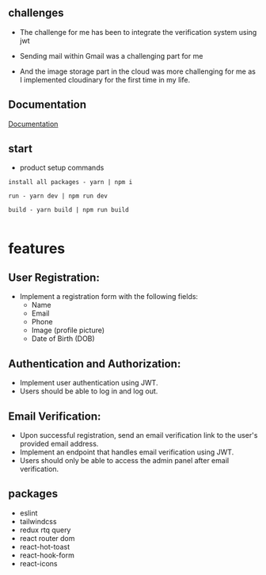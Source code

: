 ## challenges

- The challenge for me has been to integrate the verification system using jwt

- Sending mail within Gmail was a challenging part for me

- And the image storage part in the cloud was more challenging for me as I implemented cloudinary for the first time in my life.

## Documentation

[Documentation](https://documenter.getpostman.com/view/20648889/2s9YJXakSK)

## start

- product setup commands

```
install all packages - yarn | npm i

run - yarn dev | npm run dev

build - yarn build | npm run build


```

# features

## User Registration:

- Implement a registration form with the following fields:
  - Name
  - Email
  - Phone
  - Image (profile picture)
  - Date of Birth (DOB)

## Authentication and Authorization:

- Implement user authentication using JWT.
- Users should be able to log in and log out.

## Email Verification:

- Upon successful registration, send an email verification link to the user's provided email address.
- Implement an endpoint that handles email verification using JWT.
- Users should only be able to access the admin panel after email verification.

## packages

- eslint
- tailwindcss
- redux rtq query
- react router dom
- react-hot-toast
- react-hook-form
- react-icons
